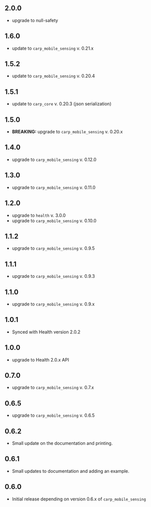 ## 2.0.0
* upgrade to null-safety

## 1.6.0
* update to `carp_mobile_sensing` v. 0.21.x

## 1.5.2
* update to `carp_mobile_sensing` v. 0.20.4

## 1.5.1
* update to `carp_core` v. 0.20.3 (json serialization)

## 1.5.0
* **BREAKING:** upgrade to `carp_mobile_sensing` v. 0.20.x

## 1.4.0
* upgrade to `carp_mobile_sensing` v. 0.12.0

## 1.3.0
* upgrade to `carp_mobile_sensing` v. 0.11.0

## 1.2.0
* upgrade to `health` v. 3.0.0
* upgrade to `carp_mobile_sensing` v. 0.10.0

## 1.1.2
* upgrade to `carp_mobile_sensing` v. 0.9.5

## 1.1.1
* upgrade to `carp_mobile_sensing` v. 0.9.3

## 1.1.0
* upgrade to `carp_mobile_sensing` v. 0.9.x

## 1.0.1
* Synced with Health version 2.0.2

## 1.0.0
* upgrade to Health 2.0.x API

## 0.7.0
* upgrade to `carp_mobile_sensing` v. 0.7.x

## 0.6.5
* upgrade to `carp_mobile_sensing` v. 0.6.5

## 0.6.2
* Small update on the documentation and printing.

## 0.6.1
* Small updates to documentation and adding an example.

## 0.6.0
* Initial release depending on version 0.6.x of `carp_mobile_sensing`
